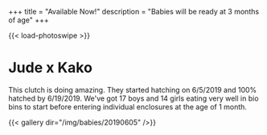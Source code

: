 +++
title = "Available Now!"
description = "Babies will be ready at 3 months of age"
+++

{{< load-photoswipe >}}

# Jude x Kako

This clutch is doing amazing. They started hatching on 6/5/2019 and 100% hatched by 6/19/2019. We've got 17 boys and 14 girls eating very well in bio bins to start before entering individual enclosures at the age of 1 month.

{{< gallery dir="/img/babies/20190605" />}}
